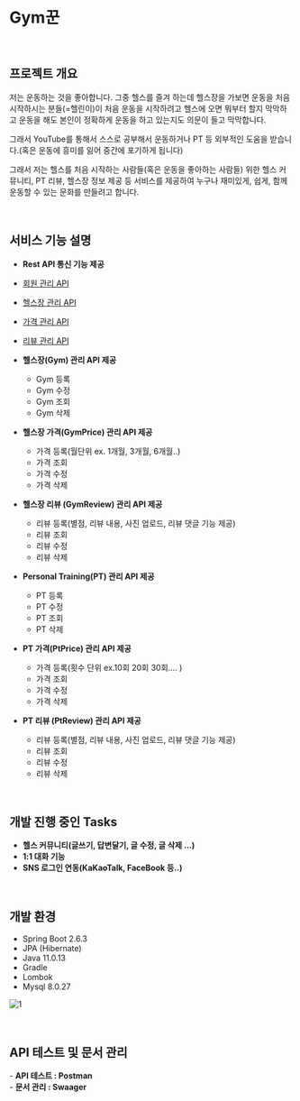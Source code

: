 # Gym꾼
 <br>

<h2>프로젝트 개요</h2>

 저는 운동하는 것을 좋아합니다. 그중 헬스를 즐겨 하는데 헬스장을 가보면 운동을 처음 시작하시는 분들(=헬린이)이 처음 운동을 시작하려고 헬스에 오면 뭐부터 할지 막막하고 운동을 해도 본인이 정확하게 운동을 하고 있는지도 의문이 들고 막막합니다.

그래서 YouTube를 통해서 스스로 공부해서 운동하거나 PT 등 외부적인 도움을 받습니다.(혹은 운동에 흥미를 잃어 중간에 포기하게 됩니다)

그래서 저는 헬스를 처음 시작하는 사람들(혹은 운동을 좋아하는 사람들) 위한 헬스 커뮤니티, PT 리뷰, 헬스장 정보 제공 등 서비스를 제공하여 누구나 재미있게, 쉽게, 함께 운동할 수 있는 문화를 만들려고 합니다.


<br>

<h2>서비스 기능 설명</h2>

- <Strong>Rest API 통신 기능 제공</Strong>
- [회원 관리 API](https://github.com/underdarks/real_pt/blob/main/doc/member/doc.md)
- [헬스장 관리 API](https://github.com/underdarks/real_pt/blob/main/doc/member/doc.md)
- [가격 관리 API](https://github.com/underdarks/real_pt/blob/main/doc/member/doc.md)
- [리뷰 관리 API](https://github.com/underdarks/real_pt/blob/main/doc/member/doc.md)

- <Strong>헬스장(Gym) 관리 API 제공</Strong>
  - Gym 등록
  - Gym 수정
  - Gym 조회
  - Gym 삭제
  
- <Strong>헬스장 가격(GymPrice) 관리 API 제공</Strong>
  - 가격 등록(월단위 ex. 1개월, 3개월, 6개월..)
  - 가격 조회
  - 가격 수정
  - 가격 삭제

- <Strong>헬스장 리뷰 (GymReview) 관리 API 제공</Strong>
  - 리뷰 등록(별점, 리뷰 내용, 사진 업로드, 리뷰 댓글 기능 제공) 
  - 리뷰 조회
  - 리뷰 수정
  - 리뷰 삭제

- <Strong>Personal Training(PT) 관리 API 제공</Strong>
  - PT 등록
  - PT 수정
  - PT 조회
  - PT 삭제
  
- <Strong>PT 가격(PtPrice) 관리 API 제공</Strong>
  - 가격 등록(횟수 단위 ex.10회 20회 30회.... )
  - 가격 조회
  - 가격 수정
  - 가격 삭제

- <Strong>PT 리뷰 (PtReview) 관리 API 제공</Strong>
  - 리뷰 등록(별점, 리뷰 내용, 사진 업로드, 리뷰 댓글 기능 제공) 
  - 리뷰 조회
  - 리뷰 수정
  - 리뷰 삭제

<br>
<h2>개발 진행 중인 Tasks</h2>

- <Strong>헬스 커뮤니티(글쓰기, 답변달기, 글 수정, 글 삭제 ...)</Strong>
- <Strong>1:1 대화 기능</Strong>
- <Strong>SNS 로그인 연동(KaKaoTalk, FaceBook 등..)</Strong>
  
  
<br>

<h2>개발 환경</h2>

- Spring Boot 2.6.3
- JPA (Hibernate)
- Java 11.0.13
- Gradle 
- Lombok
- Mysql 8.0.27

![1](https://user-images.githubusercontent.com/41244406/159150270-39c95cdd-b8a3-4f66-9337-2bd713663447.PNG)

<br>
<h2>API 테스트 및 문서 관리 </h2>
 - <Strong>API 테스트 : Postman</Strong><br>
 - <Strong>문서 관리 : Swaager</Strong><br>




